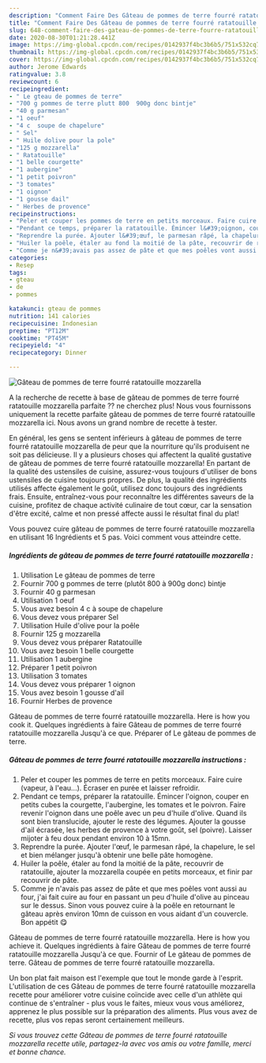 ```yaml
---
description: "Comment Faire Des Gâteau de pommes de terre fourré ratatouille mozzarella"
title: "Comment Faire Des Gâteau de pommes de terre fourré ratatouille mozzarella"
slug: 648-comment-faire-des-gateau-de-pommes-de-terre-fourre-ratatouille-mozzarella
date: 2020-08-30T01:21:28.441Z
image: https://img-global.cpcdn.com/recipes/0142937f4bc3b6b5/751x532cq70/gateau-de-pommes-de-terre-fourre-ratatouille-mozzarella-photo-principale-de-la-recette.jpg
thumbnail: https://img-global.cpcdn.com/recipes/0142937f4bc3b6b5/751x532cq70/gateau-de-pommes-de-terre-fourre-ratatouille-mozzarella-photo-principale-de-la-recette.jpg
cover: https://img-global.cpcdn.com/recipes/0142937f4bc3b6b5/751x532cq70/gateau-de-pommes-de-terre-fourre-ratatouille-mozzarella-photo-principale-de-la-recette.jpg
author: Jerome Edwards
ratingvalue: 3.8
reviewcount: 6
recipeingredient:
- " Le gteau de pommes de terre"
- "700 g pommes de terre plutt 800  900g donc bintje"
- "40 g parmesan"
- "1 oeuf"
- "4 c  soupe de chapelure"
- " Sel"
- " Huile dolive pour la pole"
- "125 g mozzarella"
- " Ratatouille"
- "1 belle courgette"
- "1 aubergine"
- "1 petit poivron"
- "3 tomates"
- "1 oignon"
- "1 gousse dail"
- " Herbes de provence"
recipeinstructions:
- "Peler et couper les pommes de terre en petits morceaux. Faire cuire (vapeur, à l&#39;eau...). Écraser en purée et laisser refroidir."
- "Pendant ce temps, préparer la ratatouille. Émincer l&#39;oignon, couper en petits cubes la courgette, l&#39;aubergine, les tomates et le poivron. Faire revenir l&#39;oignon dans une poêle avec un peu d&#39;huile d&#39;olive. Quand ils sont bien translucide, ajouter le reste des légumes. Ajouter la gousse d&#39;ail écrasée, les herbes de provence à votre goût, sel (poivre). Laisser mijoter à feu doux pendant environ 10 à 15mn."
- "Reprendre la purée. Ajouter l&#39;œuf, le parmesan râpé, la chapelure, le sel et bien mélanger jusqu&#39;à obtenir une belle pâte homogène."
- "Huiler la poêle, étaler au fond la moitié de la pâte, recouvrir de ratatouille, ajouter la mozzarella coupée en petits morceaux, et finir par recouvrir de pâte."
- "Comme je n&#39;avais pas assez de pâte et que mes poêles vont aussi au four, j&#39;ai fait cuire au four en passant un peu d&#39;huile d&#39;olive au pinceau sur le dessus. Sinon vous pouvez cuire à la poêle en retournant le gâteau après environ 10mn de cuisson en vous aidant d&#39;un couvercle. Bon appétit 😋"
categories:
- Resep
tags:
- gteau
- de
- pommes

katakunci: gteau de pommes 
nutrition: 141 calories
recipecuisine: Indonesian
preptime: "PT12M"
cooktime: "PT45M"
recipeyield: "4"
recipecategory: Dinner

---
```



![Gâteau de pommes de terre fourré ratatouille mozzarella](https://img-global.cpcdn.com/recipes/0142937f4bc3b6b5/751x532cq70/gateau-de-pommes-de-terre-fourre-ratatouille-mozzarella-photo-principale-de-la-recette.jpg)

A la recherche de recette à base de gâteau de pommes de terre fourré ratatouille mozzarella parfaite ?? ne cherchez plus! Nous vous fournissons uniquement la recette parfaite gâteau de pommes de terre fourré ratatouille mozzarella ici. Nous avons un grand nombre de recette à tester.

En général, les gens se sentent inférieurs à gâteau de pommes de terre fourré ratatouille mozzarella de peur que la nourriture qu'ils produisent ne soit pas délicieuse. Il y a plusieurs choses qui affectent la qualité gustative de gâteau de pommes de terre fourré ratatouille mozzarella! En partant de la qualité des ustensiles de cuisine, assurez-vous toujours d'utiliser de bons ustensiles de cuisine toujours propres. De plus, la qualité des ingrédients utilisés affecte également le goût, utilisez donc toujours des ingrédients frais. Ensuite, entraînez-vous pour reconnaître les différentes saveurs de la cuisine, profitez de chaque activité culinaire de tout cœur, car la sensation d'être excité, calme et non pressé affecte aussi le résultat final du plat!

<!--inarticleads1-->

Vous pouvez cuire gâteau de pommes de terre fourré ratatouille mozzarella en utilisant 16 Ingrédients et 5 pas. Voici comment vous atteindre cette.

##### Ingrédients de gâteau de pommes de terre fourré ratatouille mozzarella :

1. Utilisation  Le gâteau de pommes de terre
1. Fournir 700 g pommes de terre (plutôt 800 à 900g donc) bintje
1. Fournir 40 g parmesan
1. Utilisation 1 oeuf
1. Vous avez besoin 4 c à soupe de chapelure
1. Vous devez vous préparer  Sel
1. Utilisation  Huile d&#39;olive pour la poêle
1. Fournir 125 g mozzarella
1. Vous devez vous préparer  Ratatouille
1. Vous avez besoin 1 belle courgette
1. Utilisation 1 aubergine
1. Préparer 1 petit poivron
1. Utilisation 3 tomates
1. Vous devez vous préparer 1 oignon
1. Vous avez besoin 1 gousse d&#39;ail
1. Fournir  Herbes de provence


Gâteau de pommes de terre fourré ratatouille mozzarella. Here is how you cook it. Quelques ingrédients à faire Gâteau de pommes de terre fourré ratatouille mozzarella Jusqu&#39;à ce que. Préparer of Le gâteau de pommes de terre. 

<!--inarticleads2-->

##### Gâteau de pommes de terre fourré ratatouille mozzarella instructions :

1. Peler et couper les pommes de terre en petits morceaux. Faire cuire (vapeur, à l&#39;eau...). Écraser en purée et laisser refroidir.
1. Pendant ce temps, préparer la ratatouille. Émincer l&#39;oignon, couper en petits cubes la courgette, l&#39;aubergine, les tomates et le poivron. Faire revenir l&#39;oignon dans une poêle avec un peu d&#39;huile d&#39;olive. Quand ils sont bien translucide, ajouter le reste des légumes. Ajouter la gousse d&#39;ail écrasée, les herbes de provence à votre goût, sel (poivre). Laisser mijoter à feu doux pendant environ 10 à 15mn.
1. Reprendre la purée. Ajouter l&#39;œuf, le parmesan râpé, la chapelure, le sel et bien mélanger jusqu&#39;à obtenir une belle pâte homogène.
1. Huiler la poêle, étaler au fond la moitié de la pâte, recouvrir de ratatouille, ajouter la mozzarella coupée en petits morceaux, et finir par recouvrir de pâte.
1. Comme je n&#39;avais pas assez de pâte et que mes poêles vont aussi au four, j&#39;ai fait cuire au four en passant un peu d&#39;huile d&#39;olive au pinceau sur le dessus. Sinon vous pouvez cuire à la poêle en retournant le gâteau après environ 10mn de cuisson en vous aidant d&#39;un couvercle. Bon appétit 😋


Gâteau de pommes de terre fourré ratatouille mozzarella. Here is how you achieve it. Quelques ingrédients à faire Gâteau de pommes de terre fourré ratatouille mozzarella Jusqu&#39;à ce que. Fournir of Le gâteau de pommes de terre. Gâteau de pommes de terre fourré ratatouille mozzarella. 

<!--inarticleads1-->

<p>
Un bon plat fait maison est l'exemple que tout le monde garde à l'esprit. L'utilisation de ces Gâteau de pommes de terre fourré ratatouille mozzarella recette pour améliorer votre cuisine coïncide avec celle d'un athlète qui continue de s'entraîner - plus vous le faites, mieux vous vous améliorez, apprenez le plus possible sur la préparation des aliments. Plus vous avez de recette, plus vos repas seront certainement meilleurs.
</p>

<p>
<i>Si vous trouvez cette Gâteau de pommes de terre fourré ratatouille mozzarella recette utile, partagez-la avec vos amis ou votre famille, merci et bonne chance.</i>
</p>
